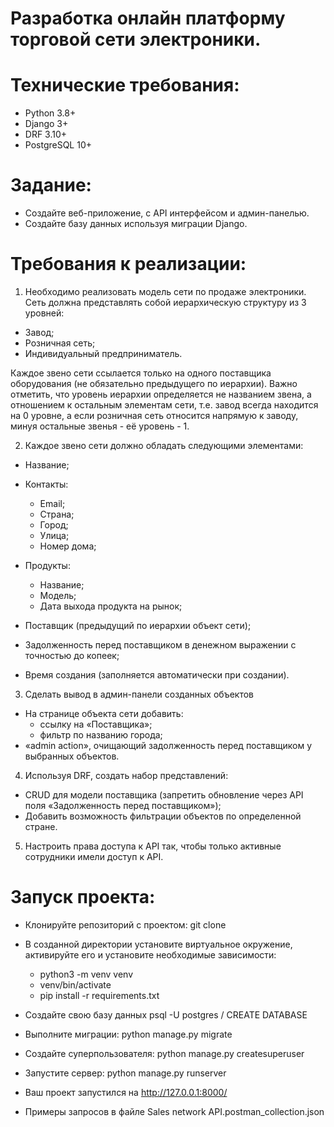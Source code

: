 # Разработка онлайн платформу торговой сети электроники.

# Технические требования:

- Python 3.8+
- Django 3+
- DRF 3.10+
- PostgreSQL 10+

# Задание:

- Создайте веб-приложение, с API интерфейсом и админ-панелью.
- Создайте базу данных используя миграции Django.

# Требования к реализации:

1) Необходимо реализовать модель сети по продаже электроники.
   Сеть должна представлять собой иерархическую структуру из 3 уровней:

- Завод;
- Розничная сеть;
- Индивидуальный предприниматель.

Каждое звено сети ссылается только на одного поставщика оборудования (не обязательно предыдущего по иерархии).
Важно отметить, что уровень иерархии определяется не названием звена, а отношением к остальным элементам сети,
т.е. завод всегда находится на 0 уровне, а если розничная сеть относится напрямую к заводу,
минуя остальные звенья - её уровень - 1.

2) Каждое звено сети должно обладать следующими элементами:

- Название;

- Контакты:  
  - Email;  
  - Страна;  
  - Город;  
  - Улица;  
  - Номер дома;
- Продукты:  
  - Название;  
  - Модель;  
  - Дата выхода продукта на рынок;
- Поставщик (предыдущий по иерархии объект сети);
- Задолженность перед поставщиком в денежном выражении с точностью до копеек;
- Время создания (заполняется автоматически при создании).

3) Сделать вывод в админ-панели созданных объектов  
- На странице объекта сети добавить:  
     - ссылку на «Поставщика»;    
     - фильтр по названию города;  
- «admin action», очищающий задолженность перед поставщиком у выбранных объектов.

4) Используя DRF, создать набор представлений:
- CRUD для модели поставщика (запретить обновление через API поля «Задолженность перед поставщиком»);
- Добавить возможность фильтрации объектов по определенной стране.  

5) Настроить права доступа к API так, чтобы только активные сотрудники имели доступ к API.

# Запуск проекта:
- Клонируйте репозиторий с проектом:
git clone

- В созданной директории установите виртуальное окружение, активируйте его и установите необходимые зависимости:
    - python3 -m venv venv
    - venv/bin/activate
    - pip install -r requirements.txt

- Создайте свою базу данных psql -U postgres / CREATE DATABASE

- Выполните миграции: python manage.py migrate

- Создайте суперпользователя: python manage.py createsuperuser

- Запустите сервер: python manage.py runserver

- Ваш проект запустился на http://127.0.0.1:8000/
- Примеры запросов в файле Sales network API.postman_collection.json